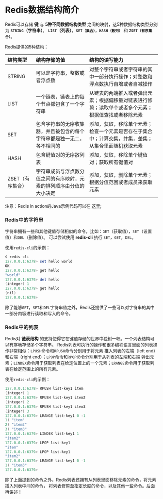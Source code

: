 Redis数据结构简介
====================================================
Redis可以存储 **键** 与 **5种不同数据结构类型** 之间的映射，这5种数据结构类型分别为 **`STRING`（字符串）**，
**`LIST`（列表）**，**`SET（集合）`**，**`HASH（散列）`** 和 **`ZSET（有序集合）`**。

Redis提供的5种结构：

| 结构类型 | 结构存储的值 | 结构的读写能力 |
| :------ | :--------- | :---------- |
| STRING|可以是字符串，整数或者浮点数|对整个字符串或者字符串的其中一部分执行操作；对整数和浮点数执行自增或者自减操作|
| LIST|一个链表，链表上的每个节点都包含了一个字符串|从链表的两端推入或者弹出元素；根据偏移量对链表进行修剪；读取单个或者多个元素；根据值查找或者移除元素|
| SET|包含字符串的无序收集器，并且被包含的每个字符串都是独一无二，各不相同的|添加，获取，移除单个元素；检查一个元素是否存在于集合中；计算交集，并集，差集；从集合里面随机获取元素|
| HASH|包含键值对的无序散列表|添加，获取，移除单个键值对；获取所有键值对|
| ZSET（有序集合）|字符串成员与浮点数分值之间的有序映射，元素的排列顺序由分值的大小决定|添加，获取，删除单个元素；根据分值范围或者成员来获取元素|

注意：Redis in action的Java示例代码可以在 [这里](https://github.com/josiahcarlson/redis-in-action/tree/master/java/src/main/java);

### Redis中的字符串
字符串拥有一些和其他键值存储相似的命令，比如：`GET`（获取值），`SET`（设置值）和`DEL`（删除值）。
可以尝试使用 **redis-cli** 执行 `SET`，`GET`，`DEL`。

使用`redis-cli`的示例：
```powershell
$ redis-cli
127.0.0.1:6379> set hello world
OK
127.0.0.1:6379> get hello
"world"
127.0.0.1:6379> del hello
(integer) 1
127.0.0.1:6379> get hello
(nil)
127.0.0.1:6379>
```
除了能够`GET`，`SET`和`DEL`字符串值之外，Redis还提供了一些可以对字符串的其中一部分内容进行读取和写入的命令。

### Redis中的列表
Redis对 **链表结构** 的支持使得它在键值存储的世界中独树一帜。一个列表结构可以有序地存储多个字符串。
Redis列表可执行的操作和很多编程语言里面的列表操作非常相似：`LPUSH`命令和`RPUSH`命令分别用于将元素
推入列表的左端（left end）和右端（right end）；`LPOP`命令和`RPOP`命令分别用于从列表的左端和右端
弹出元素；`LINDEX`命令用于获取列表在给定位置上的一个元素；`LRANGE`命令用于获取列表在给定范围上的所有元素。

使用`redis-cli`的示例：
```powershell
127.0.0.1:6379> RPUSH list-key1 item
(integer) 1
127.0.0.1:6379> RPUSH list-key1 item2
(integer) 2
127.0.0.1:6379> RPUSH list-key1 item3
(integer) 3
127.0.0.1:6379> LRANGE list-key1 0 -1
1) "item"
2) "item2"
3) "item3"
127.0.0.1:6379> LINDEX list-key1 1
"item2"
127.0.0.1:6379> LPOP list-key1
"item"
127.0.0.1:6379> LPOP list-key1
"item2"
127.0.0.1:6379> LRANGE list-key1 0 -1
1) "item3"
127.0.0.1:6379>
```
除了上面提到的命令之外，Redis列表还拥有从列表里面移除元素的命令，将元素插入列表中间的命令，
将列表修剪至指定长度的命令，以及其他一些命令。后面再讲述！

